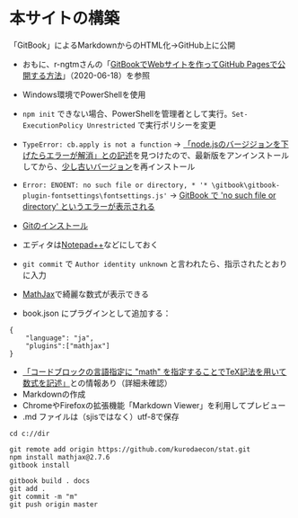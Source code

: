 # 本サイトの構築

「GitBook」によるMarkdownからのHTML化→GitHub上に公開

* おもに、r-ngtmさんの「[GitBookでWebサイトを作ってGitHub Pagesで公開する方法](https://r-ngtm.hatenablog.com/entry/2020/06/18/193235)」（2020-06-18）を参照
* Windows環境でPowerShellを使用
 * `npm init` できない場合、PowerShellを管理者として実行。`Set-ExecutionPolicy Unrestricted` で実行ポリシーを変更
* `TypeError: cb.apply is not a function` → [「node.jsのバージジョンを下げたらエラーが解消」との記述](https://teratail.com/questions/279576)を見つけたので、最新版をアンインストールしてから、[少し古いバージョン](https://nodejs.org/ja/download/releases/)を再インストール
* `Error: ENOENT: no such file or directory, * '* \gitbook\gitbook-plugin-fontsettings\fontsettings.js'` → [GitBook で 'no such file or directory' というエラーが表示される](http://kuttsun.blogspot.com/2018/06/gitbook-no-such-file-or-directory.html)
* [Gitのインストール](https://notepad-plus-plus.org/downloads/)
 * エディタは[Notepad++](https://notepad-plus-plus.org/downloads/)などにしておく
 * `git commit` で `Author identity unknown` と言われたら、指示されたとおりに入力

* [MathJax](https://github.com/GitbookIO/plugin-mathjax)で綺麗な数式が表示できる
 * book.json にプラグインとして追加する：
````
{
    "language": "ja",
    "plugins":["mathjax"]
}
````
 * [「コードブロックの言語指定に "math" を指定することでTeX記法を用いて数式を記述」](https://qiita.com/Qiita/items/c686397e4a0f4f11683d#%E6%95%B0%E5%BC%8F%E3%81%AE%E6%8C%BF%E5%85%A5)との情報あり（詳細未確認）
* Markdownの作成
 * ChromeやFirefoxの拡張機能「Markdown Viewer」を利用してプレビュー
 * .md ファイルは（sjisではなく）utf-8で保存

````
cd c://dir

git remote add origin https://github.com/kurodaecon/stat.git
npm install mathjax@2.7.6
gitbook install

gitbook build . docs
git add .
git commit -m "m"
git push origin master
````